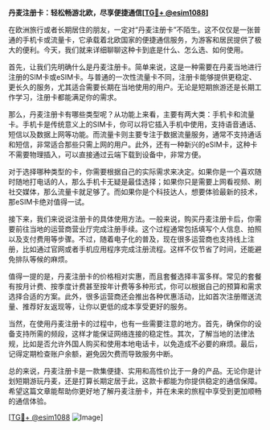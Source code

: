 **丹麦注册卡：轻松畅游北欧，尽享便捷通信[[TG💪+ @esim1088](https://t.me/s/esim1088)]**

在欧洲旅行或者长期居住的朋友，一定对“丹麦注册卡”不陌生。这不仅仅是一张普通的手机卡或流量卡，它承载着北欧国家的便捷通信服务，为游客和居民提供了极大的便利。今天，我们就来详细聊聊这种卡到底是什么、怎么选、如何使用。

首先，让我们先明确什么是丹麦注册卡。简单来说，这是一种需要在丹麦当地进行注册的SIM卡或eSIM卡。与普通的一次性流量卡不同，注册卡能够提供更稳定、更长久的服务，尤其适合需要长期在当地使用的用户。无论是短期旅游还是长期工作学习，注册卡都能满足你的需求。

那么，丹麦注册卡有哪些类型呢？从功能上来看，主要有两大类：手机卡和流量卡。手机卡是传统意义上的SIM卡，你可以将它插入手机中使用，支持语音通话、短信以及数据上网等功能。而流量卡则主要专注于数据流量服务，通常不支持通话和短信，非常适合那些只需上网的用户。此外，还有一种新兴的eSIM卡，这种卡不需要物理插入，可以直接通过云端下载到设备中，非常方便。

对于选择哪种类型的卡，你需要根据自己的实际需求来决定。如果你是一个喜欢随时随地打电话的人，那么手机卡无疑是最佳选择；如果你只是需要上网看视频、刷社交媒体，那么流量卡就足够了。而如果你是个科技达人，想要体验最新的技术，那eSIM卡绝对值得一试。

接下来，我们来说说注册卡的具体使用方法。一般来说，购买丹麦注册卡后，你需要前往当地的运营商营业厅完成注册手续。这个过程通常包括填写个人信息、拍照以及支付费用等步骤。不过，随着电子化的普及，现在很多运营商也支持线上注册，比如通过官网或者手机应用程序完成注册流程。这样不仅节省了时间，还能避免排队等候的麻烦。

值得一提的是，丹麦注册卡的价格相对实惠，而且套餐选择丰富多样。常见的套餐有按月计费、按季度计费甚至按年计费等多种形式，你可以根据自己的预算和需求选择合适的方案。此外，很多运营商还会推出各种优惠活动，比如首次注册赠送流量、推荐好友返现等，让你以更低的成本享受更好的服务。

当然，在使用丹麦注册卡的过程中，也有一些需要注意的地方。首先，确保你的设备支持所需的频段，这样才能保证网络连接的稳定性。其次，了解当地的法律法规，比如是否允许外国人购买和使用本地电话卡，以免造成不必要的麻烦。最后，记得定期检查账户余额，避免因欠费而导致服务中断。

总的来说，丹麦注册卡是一款集便捷、实用和高性价比于一身的产品。无论你是计划短期游玩丹麦，还是打算长期定居于此，这款卡都能为你提供稳定的通信保障。希望这篇文章能帮助你更好地了解丹麦注册卡，并在未来的旅程中享受到更加顺畅的通信体验。

[[TG💪+ @esim1088](https://t.me/s/esim1088) ![Image](https://i.postimg.cc/4NQfJmqS/Snipaste-2025-05-13-00-14-12.png)]